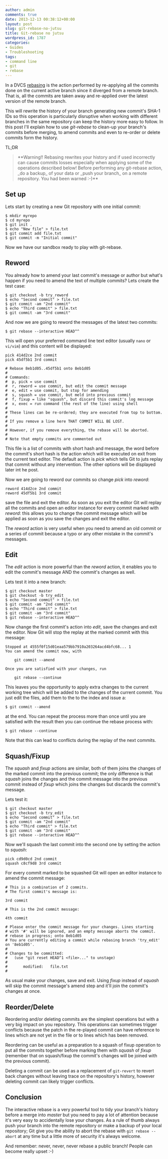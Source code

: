 ```yaml
---
author: admin
comments: true
date: 2013-12-13 00:38:12+00:00
layout: post
slug: git-rebase-no-jutsu
title: Git-rebase no jutsu
wordpress_id: 1787
categories:
- Guides
- Troubleshooting
tags:
- command line
- git
- rebase
---
```


In a DVCS [rebasing](http://git-scm.com/book/en/Git-Branching-Rebasing) is the action performed by re-applying all the commits done on the current active branch since it diverged from a remote branch. That is, all the commits are taken away and re-applied over the latest version of the remote branch. 

This will rewrite the history of your branch generating new commit's SHA-1 IDs so this operation is particularly disruptive when working with different branches in the same repository can keep the history more easy to follow. In this post I'll explain how to use _git-rebase_ to clean-up your branch's commits before merging, to amend commits and even to re-order or delete commits form the history.

<!-- more -->

TL;DR



<blockquote>**Warning!! Rebasing rewrites your history and if used incorrectly can cause commits losses especially when applying some of the operations described below! Before performing any git-rebase action, _do a backup_ of your data or _push your branch_ on a remote repository. You had been warned :-)**</blockquote>





## Set up



Lets start by creating a new Git repository with one initial commit:


    
    
    $ mkdir myrepo
    $ cd myrepo
    $ git init .
    $ echo "New file" > file.txt
    $ git commit add file.txt
    $ git commit -m "Initial commit"
    



Now we have our sandbox ready to play with git-rebase. 



## Reword



You already how to amend your last commit's message or author but what's happen if you need to amend the text of multiple commits? Lets create the test case:


    
    
    $ git checkout -b try_reword
    $ echo "Second commit" > file.txt
    $ git commit -am "2nd commit"
    $ echo "Third commit" > file.txt
    $ git commit -am "3rd commit"
    



And now we are going to reword the messages of the latest two commits:


    
    
    $ git rebase --interactive HEAD^^
    



This will open your preferred command line text editor (usually `nano` or `vi/vim`) and this content will be displayed:


    
    
    pick 414d2ce 2nd commit
    pick 45df5b1 3rd commit
    
    # Rebase 8eb1d05..45df5b1 onto 8eb1d05
    #
    # Commands:
    #  p, pick = use commit
    #  r, reword = use commit, but edit the commit message
    #  e, edit = use commit, but stop for amending
    #  s, squash = use commit, but meld into previous commit
    #  f, fixup = like "squash", but discard this commit's log message
    #  x, exec = run command (the rest of the line) using shell
    #
    # These lines can be re-ordered; they are executed from top to bottom.
    #
    # If you remove a line here THAT COMMIT WILL BE LOST.
    #
    # However, if you remove everything, the rebase will be aborted.
    #
    # Note that empty commits are commented out
    



This file is a list of commits with short hash and message, the word before the commit's short hash is the action which will be executed on exit from the current text editor. The default action is _pick_ which tells Git to juts replay that commit without any intervention. The other options will be displayed later int he post.

Now we are going to reword our commits so change _pick_ into _reword_: 


    
    
    reword 414d2ce 2nd commit
    reword 45df5b1 3rd commit
    



save the file and exit the editor. As soon as you exit the editor Git will replay all the commits and open an editor instance for every commit marked with _reword_: this allows you to change the commit message which will be applied as soon as you save the changes and exit the editor.

The _reword_ action is very useful when you need to amend an old commit or a series of commit because a typo or any other mistake in the commit's messages.



## Edit



The _edit_ action is more powerful than the _reword_ action, it enables you to edit the commit's message AND the commit's changes as well. 

Lets test it into a new branch: 


    
    
    $ git checkout master
    $ git checkout -b try_edit
    $ echo "Second commit" > file.txt
    $ git commit -am "2nd commit"
    $ echo "Third commit" > file.txt
    $ git commit -am "3rd commit"
    $ git rebase --interactive HEAD^^
    



Now change the first commit's action into _edit_, save the changes and exit the editor. Now Git will stop the replay at the marked commit with this message:


    
    
    Stopped at 4555f0f15d01eaa579bb7910a203264acd4bfc68... 1
    You can amend the commit now, with
    
    	git commit --amend
    
    Once you are satisfied with your changes, run
    
    	git rebase --continue
    



This leaves you the opportunity to apply extra changes to the current working tree which will be added to the changes of the current commit. You just edit the files, add them to the to the index and issue a: 


    
    
    $ git commit --amend
    



at the end. You can repeat the process more than once until you are satisfied with the result then you can continue the rebase process with:


    
    
    $ git rebase --continue
    



Note that this can lead to conflicts during the replay of the next commits. 



## Squash/Fixup



The _squash_ and _fixup_ actions are similar, both of them joins the changes of the marked commit into the previous commit; the only difference is that _squash_ joins the changes and the commit message into the previous commit instead of _fixup_ which joins the changes but discards the commit's message. 

Lets test it: 


    
    
    $ git checkout master
    $ git checkout -b try_edit
    $ echo "Second commit" > file.txt
    $ git commit -am "2nd commit"
    $ echo "Third commit" > file.txt
    $ git commit -am "3rd commit"
    $ git rebase --interactive HEAD^^
    



Now we'll squash the last commit into the second one by setting the action to _squash_:


    
    
    pick cd9d0cd 2nd commit
    squash c8cf9d8 3rd commit
    



For every commit marked to be squashed Git will open an editor instance to amend the commit message:


    
    
    # This is a combination of 2 commits.
    # The first commit's message is:
    
    3rd commit
    
    # This is the 2nd commit message:
    
    4th commit
    
    # Please enter the commit message for your changes. Lines starting
    # with '#' will be ignored, and an empty message aborts the commit.
    # rebase in progress; onto 8eb1d05
    # You are currently editing a commit while rebasing branch 'try_edit' on '8eb1d05'.
    #
    # Changes to be committed:
    #   (use "git reset HEAD^1 <file>..." to unstage)
    #
    #       modified:   file.txt
    #
    



As usual make your changes, save and exit. Using _fixup_ instead of _squash_ will skip the commit message's amend step and it'll join the commit's changes at once.



## Reorder/Delete



Reordering and/or deleting commits are the simplest operations but with a very big impact on you repository. This operations can sometimes trigger conflicts because the patch in the re-played commit can have reference to lines which are not yet in the file or to lines which has been removed.  

Reordering can be useful as a preparation to a squash of fixup operation to put all the commits together before marking them with _squash_ of _fixup_ (remember that on squash/fixup the commit's changes will be joined with the previous commit).

Deleting a commit can be used as a replacement of `git-revert` to revert back changes without leaving trace on the repository's history, however deleting commit can likely trigger conflicts.



## Conclusion



The interactive rebase is a very powerful tool to tidy your branch's history before a merge into _master_ but you need to pay a lot of attention because it's very easy to accidentally lose your changes. As a rule of thumb always push your branch into the remote repository or make a backup of your local repository; Git give you the ability to abort the rebase with `git rebase --abort` at any time but a little more of security it's always welcome.

And remember: never, never, never rebase a public branch! People can become really upset :-) 
